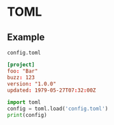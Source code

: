 # TOML

## Example


`config.toml`


```toml
[project]
foo: "Bar"
buzz: 123
version: "1.0.0"
updated: 1979-05-27T07:32:00Z

```

```python
import toml
config = toml.load('config.toml')
print(config)
```
<!--stackedit_data:
eyJoaXN0b3J5IjpbLTcxNjgyODEwN119
-->